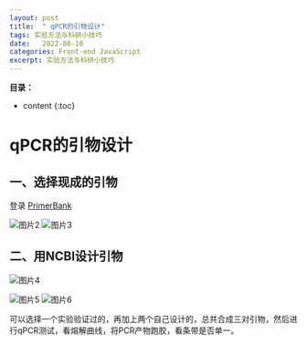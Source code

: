 ```yaml
---
layout: post
title:  " qPCR的引物设计"
tags: 实验方法与科研小技巧
date:   2022-08-10
categories: Front-end JavaScript
excerpt: 实验方法与科研小技巧
---
```



**目录：**

* content
{:toc}


# qPCR的引物设计

## 一、选择现成的引物
登录 [PrimerBank](https://pga.mgh.harvard.edu/primerbank/)

![图片2](https://user-images.githubusercontent.com/61654690/183792553-e0553633-a7b3-43f9-8fe2-7b51d76216d5.png)
![图片3](https://user-images.githubusercontent.com/61654690/183792667-e2c111df-d991-4b5f-b3d4-fee842341d80.png)

## 二、用NCBI设计引物
![图片4](https://user-images.githubusercontent.com/61654690/183792878-60786bfc-4bb5-4f78-8960-f5ad65897615.png)

![图片5](https://user-images.githubusercontent.com/61654690/183792947-a438a5b5-e356-478f-bca5-cba24a5c0de7.png)
![图片6](https://user-images.githubusercontent.com/61654690/183793044-101742e0-a429-4b25-8030-2937e40f2e36.png)

可以选择一个实验验证过的，再加上两个自己设计的，总共合成三对引物，然后进行qPCR测试，看熔解曲线，将PCR产物跑胶，看条带是否单一。
